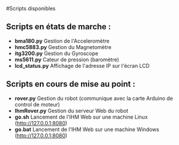 #Scripts disponibles


## Scripts en états de marche :

 - **bma180.py** Gestion de l'Acceleromètre
 - **hmc5883.py** Gestion du Magnetomètre
 - **itg3200.py** Gestion du Gyroscope
 - **ms5611.py** Cateur de pression (baromètre)
 - **lcd_status.py** Affichage de l'adresse IP sur l'écran LCD
 
## Scripts en cours de mise au point :
 
 - **rover.py** Gestion du robot (communique avec la carte Arduino de control de moteur)
 - **IhmRover.py** Gestion du serveur Web du robot
 - **go.sh** Lancement de l'IHM Web sur une machine Linux (http://127.0.0.1:8080)
 - **go.bat** Lancement de l'IHM Web sur une machine Windows (http://127.0.0.1:8080)

